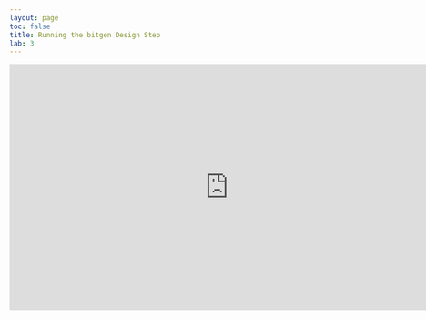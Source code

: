 ```yaml
---
layout: page
toc: false
title: Running the bitgen Design Step
lab: 3
---
```


<iframe width="768" height="432" src="https://www.youtube.com/embed/vNTtjF5QX_U?rel=0" frameborder="0" allow="accelerometer; autoplay; encrypted-media; gyroscope; picture-in-picture" allowfullscreen></iframe>
